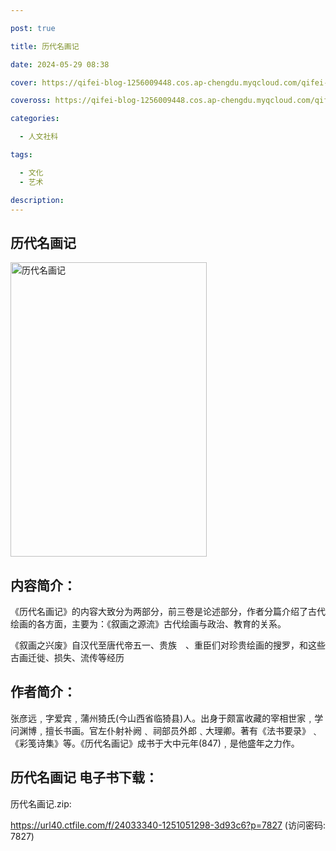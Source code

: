 ```yaml
---

post: true

title: 历代名画记

date: 2024-05-29 08:38

cover: https://qifei-blog-1256009448.cos.ap-chengdu.myqcloud.com/qifei-blog/65ec278d9f345e8d032a697d.jpg

coveross: https://qifei-blog-1256009448.cos.ap-chengdu.myqcloud.com/qifei-blog/65ec278d9f345e8d032a697d.jpg

categories:

  - 人文社科

tags:

  - 文化
  - 艺术

description:
---
```


## 历代名画记
<img alt="历代名画记 " class="aligncenter loading" data-was-processed="true" decoding="async" fetchpriority="high" height="471" src="https://qifei-blog-1256009448.cos.ap-chengdu.myqcloud.com/qifei-blog/65ec278d9f345e8d032a697d.jpg" style="cursor: zoom-in;" width="314"/>

## 内容简介：

《历代名画记》的内容大致分为两部分，前三卷是论述部分，作者分篇介绍了古代绘画的各方面，主要为：《叙画之源流》古代绘画与政治、教育的关系。

《叙画之兴废》自汉代至唐代帝五一、贵族　、重臣们对珍贵绘画的搜罗，和这些古画迁徙、损失、流传等经历

## 作者简介：

张彦远﹐字爱宾﹐蒲州猗氏(今山西省临猗县)人。出身于颇富收藏的宰相世家﹐学问渊博﹐擅长书画。官左仆射补阙﹑ 祠部员外郎﹑大理卿。著有《法书要录》﹑《彩笺诗集》等。《历代名画记》成书于大中元年(847)﹐是他盛年之力作。

## 历代名画记 电子书下载：



历代名画记.zip: 

https://url40.ctfile.com/f/24033340-1251051298-3d93c6?p=7827 (访问密码: 7827)
